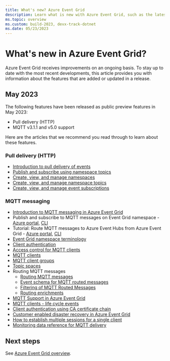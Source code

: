 ```yaml
---
title: What's new? Azure Event Grid
description: Learn what is new with Azure Event Grid, such as the latest release notes, known issues, bug fixes, deprecated functionality, and upcoming changes.
ms.topic: overview
ms.custom: build-2023, devx-track-dotnet
ms.date: 05/23/2023
---
```


# What's new in Azure Event Grid?

Azure Event Grid receives improvements on an ongoing basis. To stay up to date with the most recent developments, this article provides you with information about the features that are added or updated in a release. 

## May 2023 

The following features have been released as public preview features in May 2023:

- Pull delivery (HTTP)
- MQTT v3.1.1 and v5.0 support

Here are the articles that we recommend you read through to learn about these features. 

### Pull delivery (HTTP)

- [Introduction to pull delivery of events](pull-delivery-overview.md#pull-delivery-1)
- [Publish and subscribe using namespace topics](publish-events-using-namespace-topics.md)
- [Create, view, and manage namespaces](create-view-manage-namespaces.md)
- [Create, view, and manage namespace topics](create-view-manage-namespace-topics.md)
- [Create, view, and manage event subscriptions](create-view-manage-event-subscriptions.md)

### MQTT messaging

- [Introduction to MQTT messaging in Azure Event Grid](mqtt-overview.md)
- Publish and subscribe to MQTT messages on Event Grid namespace - [Azure portal](mqtt-publish-and-subscribe-portal.md), [CLI](mqtt-publish-and-subscribe-cli.md)
- Tutorial: Route MQTT messages to Azure Event Hubs from Azure Event Grid - [Azure portal](mqtt-routing-to-event-hubs-portal.md), [CLI](mqtt-routing-to-event-hubs-cli.md)
- [Event Grid namespace terminology](mqtt-event-grid-namespace-terminology.md)
- [Client authentication](mqtt-client-authentication.md)
- [Access control for MQTT clients](mqtt-access-control.md)
- [MQTT clients](mqtt-clients.md)
- [MQTT client groups](mqtt-client-groups.md)
- [Topic spaces](mqtt-topic-spaces.md)
- Routing MQTT messages
    - [Routing MQTT messages](mqtt-routing.md)
    - [Event schema for MQTT routed messages](mqtt-routing-event-schema.md)
    - [Filtering of MQTT Routed Messages](mqtt-routing-filtering.md)
    - [Routing enrichments](mqtt-routing-enrichment.md)
- [MQTT Support in Azure Event Grid](mqtt-support.md)
- [MQTT clients - life cycle events](mqtt-client-life-cycle-events.md)
- [Client authentication using CA certificate chain](mqtt-certificate-chain-client-authentication.md)
- [Customer enabled disaster recovery in Azure Event Grid](custom-disaster-recovery-client-side.md)
- [How to establish multiple sessions for a single client](mqtt-establishing-multiple-sessions-per-client.md)
- [Monitoring data reference for MQTT delivery](monitor-mqtt-delivery-reference.md)

## Next steps
See [Azure Event Grid overview](overview.md).
